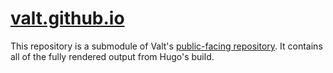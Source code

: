 # [valt.github.io](https://valt.io)
This repository is a submodule of Valt's [public-facing repository](https://github.com/valtinc/website). It contains all of the fully rendered output from Hugo's build.

